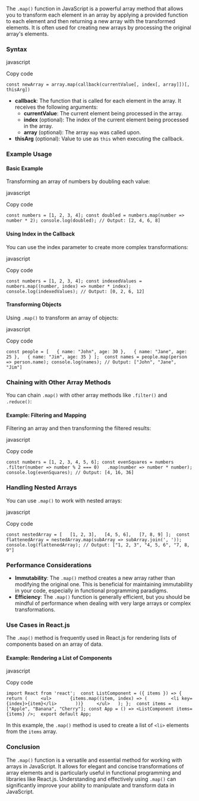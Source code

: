 The `.map()` function in JavaScript is a powerful array method that allows you to transform each element in an array by applying a provided function to each element and then returning a new array with the transformed elements. It is often used for creating new arrays by processing the original array's elements.

### Syntax

javascript

Copy code

`const newArray = array.map(callback(currentValue[, index[, array]])[, thisArg])`

- **callback**: The function that is called for each element in the array. It receives the following arguments:
    - **currentValue**: The current element being processed in the array.
    - **index** (optional): The index of the current element being processed in the array.
    - **array** (optional): The array `map` was called upon.
- **thisArg** (optional): Value to use as `this` when executing the callback.

### Example Usage

#### Basic Example

Transforming an array of numbers by doubling each value:

javascript

Copy code

`const numbers = [1, 2, 3, 4]; const doubled = numbers.map(number => number * 2); console.log(doubled); // Output: [2, 4, 6, 8]`

#### Using Index in the Callback

You can use the index parameter to create more complex transformations:

javascript

Copy code

`const numbers = [1, 2, 3, 4]; const indexedValues = numbers.map((number, index) => number * index); console.log(indexedValues); // Output: [0, 2, 6, 12]`

#### Transforming Objects

Using `.map()` to transform an array of objects:

javascript

Copy code

`const people = [   { name: "John", age: 30 },   { name: "Jane", age: 25 },   { name: "Jim", age: 35 } ];  const names = people.map(person => person.name); console.log(names); // Output: ["John", "Jane", "Jim"]`

### Chaining with Other Array Methods

You can chain `.map()` with other array methods like `.filter()` and `.reduce()`:

#### Example: Filtering and Mapping

Filtering an array and then transforming the filtered results:

javascript

Copy code

`const numbers = [1, 2, 3, 4, 5, 6]; const evenSquares = numbers   .filter(number => number % 2 === 0)   .map(number => number * number); console.log(evenSquares); // Output: [4, 16, 36]`

### Handling Nested Arrays

You can use `.map()` to work with nested arrays:

javascript

Copy code

`const nestedArray = [   [1, 2, 3],   [4, 5, 6],   [7, 8, 9] ];  const flattenedArray = nestedArray.map(subArray => subArray.join(', ')); console.log(flattenedArray); // Output: ["1, 2, 3", "4, 5, 6", "7, 8, 9"]`

### Performance Considerations

- **Immutability**: The `.map()` method creates a new array rather than modifying the original one. This is beneficial for maintaining immutability in your code, especially in functional programming paradigms.
- **Efficiency**: The `.map()` function is generally efficient, but you should be mindful of performance when dealing with very large arrays or complex transformations.

### Use Cases in React.js

The `.map()` method is frequently used in React.js for rendering lists of components based on an array of data.

#### Example: Rendering a List of Components

javascript

Copy code

`import React from 'react';  const ListComponent = ({ items }) => {   return (     <ul>       {items.map((item, index) => (         <li key={index}>{item}</li>       ))}     </ul>   ); };  const items = ["Apple", "Banana", "Cherry"]; const App = () => <ListComponent items={items} />;  export default App;`

In this example, the `.map()` method is used to create a list of `<li>` elements from the `items` array.

### Conclusion

The `.map()` function is a versatile and essential method for working with arrays in JavaScript. It allows for elegant and concise transformations of array elements and is particularly useful in functional programming and libraries like React.js. Understanding and effectively using `.map()` can significantly improve your ability to manipulate and transform data in JavaScript.

